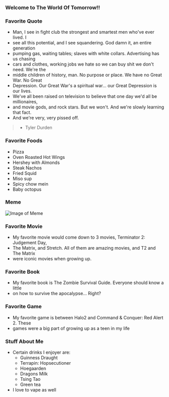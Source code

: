 ### Welcome to The World Of Tomorrow!!

### Favorite Quote
* Man, I see in fight club the strongest and smartest men who've ever lived. I 
* see all this potential, and I see squandering. God damn it, an entire generation
* pumping gas, waiting tables; slaves with white collars. Advertising has us chasing 
* cars and clothes, working jobs we hate so we can buy shit we don't need. We're the 
* middle children of history, man. No purpose or place. We have no Great War. No Great
* Depression. Our Great War's a spiritual war... our Great Depression is our lives. 
* We've all been raised on television to believe that one day we'd all be millionaires,
* and movie gods, and rock stars. But we won't. And we're slowly learning that fact. 
* And we're very, very pissed off. 
 > - Tyler Durden


### Favorite Foods
* Pizza
* Oven Roasted Hot Wings
* Hershey with Almonds
* Steak Nachos
* Fried Squid
* Miso sup
* Spicy chow mein
* Baby octopus

### Meme
![Image of Meme](http://web-images.chacha.com/images/Gallery/6545/what-are-the-best-college-senior-memes-1660473233-jan-12-2014-1-600x400.jpg)


### Favorite Movie
* My favorite movie would come down to 3 movies, Terminator 2: Judgement Day, 
* The Matrix, and Stretch. All of them are amazing movies, and T2 and The Matrix
* were iconic movies when growing up.

### Favorite Book
* My favorite book is The Zombie Survival Guide. Everyone should know a little
* on how to survive the apocalypse... Right?

### Favorite Game
* My favorite game is between Halo2 and Command & Conquer: Red Alert 2. These 
* games were a big part of growing up as a teen in my life

### Stuff About Me
* Certain drinks I enjoyer are:
    * Guinness Draught
    * Terrapin: Hopsecutioner
    * Hoegaarden
    * Dragons Milk
    * Tsing Tao
    * Green tea
* I love to vape as well
